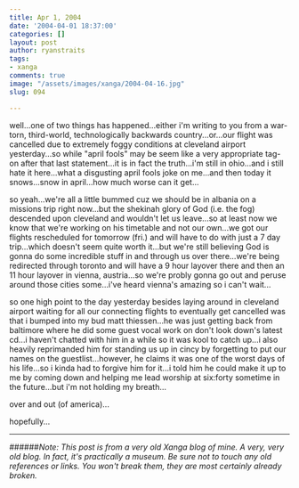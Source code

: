 ```yaml
---
title: Apr 1, 2004
date: '2004-04-01 18:37:00'
categories: []
layout: post
author: ryanstraits
tags:
- xanga
comments: true
image: "/assets/images/xanga/2004-04-16.jpg"
slug: 094

---
```

well...one of two things has happened...either i'm writing to you from a war-torn, third-world, technologically backwards country...or...our flight was cancelled due to extremely foggy conditions at cleveland airport yesterday...so while "april fools" may be seem like a very appropriate tag-on after that last statement...it is in fact the truth...i'm still in ohio...and i still hate it here...what a disgusting april fools joke on me...and then today it snows...snow in april...how much worse can it get...

<!-- break -->

so yeah...we're all a little bummed cuz we should be in albania on a missions trip right now...but the shekinah glory of God (i.e. the fog) descended upon cleveland and wouldn't let us leave...so at least now we know that we're working on his timetable and not our own...we got our flights rescheduled for tomorrow (fri.) and will have to do with just a 7 day trip...which doesn't seem quite worth it...but we're still believing God is gonna do some incredible stuff in and through us over there...we're being redirected through toronto and will have a 9 hour layover there and then an 11 hour layover in vienna, austria...so we're probly gonna go out and peruse around those cities some...i've heard vienna's amazing so i can't wait...

so one high point to the day yesterday besides laying around in cleveland airport waiting for all our connecting flights to eventually get cancelled was that i bumped into my bud matt thiessen...he was just getting back from baltimore where he did some guest vocal work on don't look down's latest cd...i haven't chatted with him in a while so it was kool to catch up...i also heavily reprimanded him for standing us up in cincy by forgetting to put our names on the guestlist...however, he claims it was one of the worst days of his life...so i kinda had to forgive him for it...i told him he could make it up to me by coming down and helping me lead worship at six:forty sometime in the future...but i'm not holding my breath...

over and out (of america)...

hopefully...

---

######*Note: This post is from a very old Xanga blog of mine. A very, very old blog. In fact, it's practically a museum. Be sure not to touch any old references or links. You won't break them, they are most certainly already broken.*